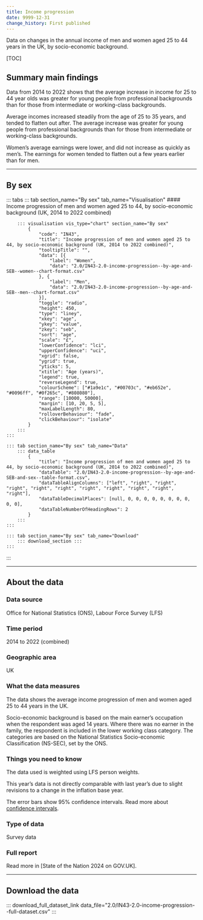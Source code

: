 ```yaml
---
title: Income progression
date: 9999-12-31
change_history: First published
---
```


Data on changes in the annual income of men and women aged 25 to 44 years in the UK, by socio-economic background.

[TOC]

## Summary main findings

Data from 2014 to 2022 shows that the average increase in income for 25 to 44 year olds was greater for young people from professional backgrounds than for those from intermediate or working-class backgrounds.

Average incomes increased steadily from the age of 25 to 35 years, and tended to flatten out after. The average increase was greater for young people from professional backgrounds than for those from intermediate or working-class backgrounds.

Women’s average earnings were lower, and did not increase as quickly as men’s. The earnings for women tended to flatten out a few years earlier than for men.

---

## By sex

::: tabs
    ::: tab section_name="By sex" tab_name="Visualisation"
        #### Income progression of men and women aged 25 to 44, by socio-economic background (UK, 2014 to 2022 combined)

        ::: visualisation vis_type="chart" section_name="By sex"
            {
                "code": "IN43",
                "title": "Income progression of men and women aged 25 to 44, by socio-economic background (UK, 2014 to 2022 combined)",
                "tooltipTitle": "",
                "data": [{
                    "label": "Women",
                    "data": "2.0/IN43-2.0-income-progression--by-age-and-SEB--women--chart-format.csv"
                }, {
                    "label": "Men",
                    "data": "2.0/IN43-2.0-income-progression--by-age-and-SEB--men--chart-format.csv"
                }],
                "toggle": "radio",
                "height": 450,
                "type": "liney",
                "xkey": "age",
                "ykey": "value",
                "zkey": "seb",
                "sort": "age",
                "scale": "£",
                "lowerConfidence": "lci",
                "upperConfidence": "uci",
                "xgrid": false,
                "ygrid": true,
                "yticks": 5,
                "xtitle": "Age (years)",
                "legend": true,
                "reverseLegend": true,
                "colourScheme": ["#1a9e1c", "#00703c", "#eb652e", "#0096ff", "#0f265c", "#808080"],
                "range": [10000, 50000],
                "margin": [10, 20, 5, 5],
                "maxLabelLength": 80,
                "rolloverBehaviour": "fade",
                "clickBehaviour": "isolate"
            }
        :::
    :::

    ::: tab section_name="By sex" tab_name="Data"
        ::: data_table
            {
                "title": "Income progression of men and women aged 25 to 44, by socio-economic background (UK, 2014 to 2022 combined)",
                "dataTable": "2.0/IN43-2.0-income-progression--by-age-and-SEB-and-sex--table-format.csv",
                "dataTableAlignColumns": ["left", "right", "right", "right", "right", "right", "right", "right", "right", "right", "right"],
                "dataTableDecimalPlaces": [null, 0, 0, 0, 0, 0, 0, 0, 0, 0, 0],
                "dataTableNumberOfHeadingRows": 2
            }
        :::
    :::

    ::: tab section_name="By sex" tab_name="Download"
        ::: download_section :::
    :::
:::

---

## About the data

### Data source
Office for National Statistics (ONS), Labour Force Survey (LFS)

### Time period
2014 to 2022 (combined)

### Geographic area
UK

### What the data measures
The data shows the average income progression of men and women aged 25 to 44 years in the UK.

Socio-economic background is based on the main earner’s occupation when the respondent was aged 14 years. Where there was no earner in the family, the respondent is included in the lower working class category. The categories are based on the National Statistics Socio-economic Classification (NS-SEC), set by the ONS.

### Things you need to know
The data used is weighted using LFS person weights.

This year’s data is not directly comparable with last year’s due to slight revisions to a change in the inflation base year. 

The error bars show 95% confidence intervals. Read more about [confidence intervals](https://dev.social-mobility.data.gov.uk/about-our-analysis#confidence-intervals).

### Type of data
Survey data

### Full report
Read more in [State of the Nation 2024 on GOV.UK].

---

## Download the data

::: download_full_dataset_link data_file="2.0/IN43-2.0-income-progression--full-dataset.csv" :::
